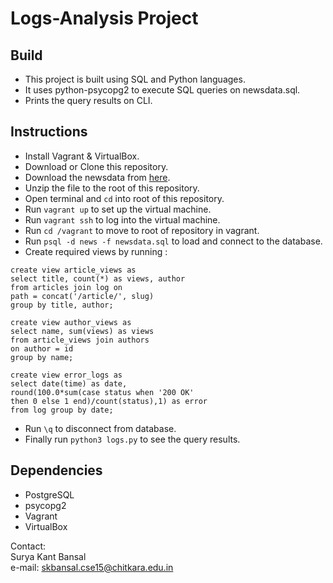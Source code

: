 # Logs-Analysis Project

## Build

* This project is built using SQL and Python languages.
* It uses python-psycopg2 to execute SQL queries on newsdata.sql.
* Prints the query results on CLI.

## Instructions

* Install Vagrant & VirtualBox.
* Download or Clone this repository.
* Download the newsdata from [here](https://d17h27t6h515a5.cloudfront.net/topher/2016/August/57b5f748_newsdata/newsdata.zip).
* Unzip the file to the root of this repository.
* Open terminal and <code>cd</code> into root of this repository.
* Run <code>vagrant up</code> to set up the virtual machine.
* Run <code>vagrant ssh</code> to log into the virtual machine.
* Run <code>cd /vagrant</code> to move to root of repository in vagrant.
* Run <code>psql -d news -f newsdata.sql</code> to load and connect to the database.
* Create required views by running :
```
create view article_views as
select title, count(*) as views, author
from articles join log on
path = concat('/article/', slug)
group by title, author;

create view author_views as
select name, sum(views) as views
from article_views join authors
on author = id
group by name;

create view error_logs as
select date(time) as date,
round(100.0*sum(case status when '200 OK'
then 0 else 1 end)/count(status),1) as error
from log group by date;
```
* Run <code>\q</code> to disconnect from database.
* Finally run <code>python3 logs.py</code> to see the query results.

## Dependencies

* PostgreSQL
* psycopg2
* Vagrant
* VirtualBox

Contact:<br>
Surya Kant Bansal<br>
e-mail: skbansal.cse15@chitkara.edu.in